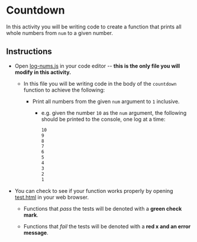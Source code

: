 # Countdown

In this activity you will be writing code to create a function that prints all whole numbers from `num` to a given number.

## Instructions

- Open [log-nums.js](log-nums.js) in your code editor -- **this is the only file you will modify in this activity.**

  - In this file you will be writing code in the body of the `countdown` function to achieve the following:

    - Print all numbers from the given `num` argument to `1` inclusive.

      - e.g. given the number `10` as the `num` argument, the following should be printed to the console, one log at a time:

        ```bash
        10
        9
        8
        7
        6
        5
        4
        3
        2
        1
        ```

- You can check to see if your function works properly by opening [test.html](test.html) in your web browser.

  - Functions that _pass_ the tests will be denoted with a **green check mark**.

  - Functions that _fail_ the tests will be denoted with a **red x and an error message**.
